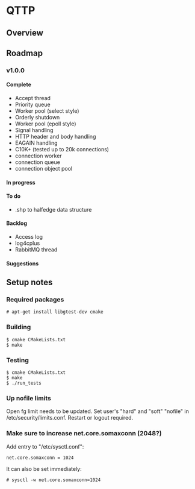 
# QTTP

## Overview

## Roadmap

### v1.0.0 
#### Complete
- Accept thread
- Priority queue
- Worker pool (select style)
- Orderly shutdown
- Worker pool (epoll style)
- Signal handling
- HTTP header and body handling
- EAGAIN handling
- C10K+ (tested up to 20k connections)
- connection worker
- connection queue
- connection object pool

#### In progress


#### To do
- .shp to halfedge data structure

#### Backlog
- Access log
- log4cplus
- RabbitMQ thread

#### Suggestions

## Setup notes

### Required packages

    # apt-get install libgtest-dev cmake

### Building

    $ cmake CMakeLists.txt
    $ make

### Testing

    $ cmake CMakeLists.txt
    $ make
    $ ./run_tests    

### Up nofile limits

Open fg limit needs to be updated. Set user's "hard" and "soft" "nofile" 
in /etc/security/limits.conf. Restart or logout required.  

### Make sure to increase net.core.somaxconn (2048?)

Add entry to "/etc/sysctl.conf":

    net.core.somaxconn = 1024

It can also be set immediately:

    # sysctl -w net.core.somaxconn=1024